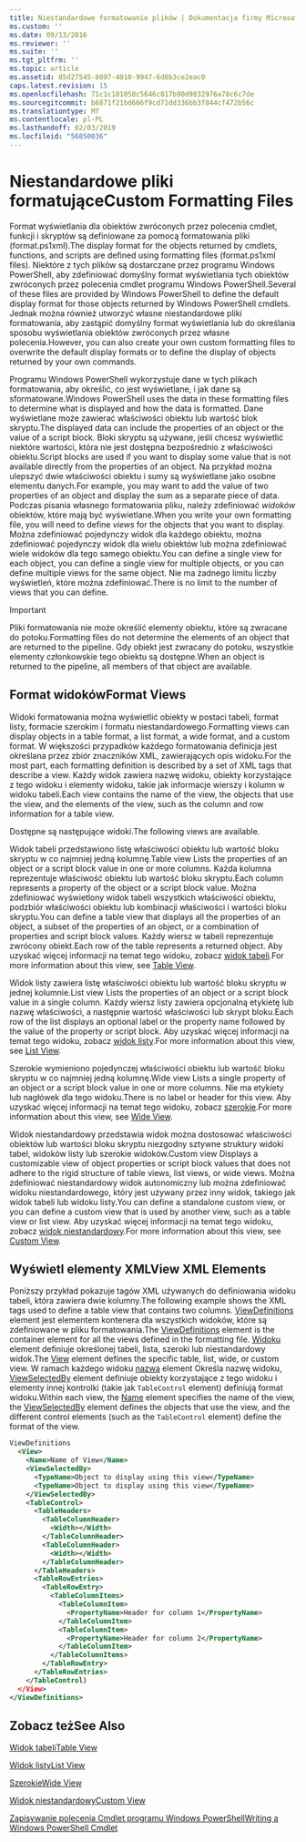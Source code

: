 ```yaml
---
title: Niestandardowe formatowanie plików | Dokumentacja firmy Microsoft
ms.custom: ''
ms.date: 09/13/2016
ms.reviewer: ''
ms.suite: ''
ms.tgt_pltfrm: ''
ms.topic: article
ms.assetid: 85d27545-8097-4010-9947-6d8b3ce2eac0
caps.latest.revision: 15
ms.openlocfilehash: 71c1c181058c5646c817b90d9832976a78c6c7de
ms.sourcegitcommit: b6871f21bd666f9cd71dd336bb3f844cf472b56c
ms.translationtype: MT
ms.contentlocale: pl-PL
ms.lasthandoff: 02/03/2019
ms.locfileid: "56850036"
---
```

# <a name="custom-formatting-files"></a><span data-ttu-id="fbbd5-102">Niestandardowe pliki formatujące</span><span class="sxs-lookup"><span data-stu-id="fbbd5-102">Custom Formatting Files</span></span>

<span data-ttu-id="fbbd5-103">Format wyświetlania dla obiektów zwróconych przez polecenia cmdlet, funkcji i skryptów są definiowane za pomocą formatowania pliki (format.ps1xml).</span><span class="sxs-lookup"><span data-stu-id="fbbd5-103">The display format for the objects returned by cmdlets, functions, and scripts are defined using formatting files (format.ps1xml files).</span></span> <span data-ttu-id="fbbd5-104">Niektóre z tych plików są dostarczane przez programu Windows PowerShell, aby zdefiniować domyślny format wyświetlania tych obiektów zwróconych przez polecenia cmdlet programu Windows PowerShell.</span><span class="sxs-lookup"><span data-stu-id="fbbd5-104">Several of these files are provided by Windows PowerShell to define the default display format for those objects returned by Windows PowerShell cmdlets.</span></span> <span data-ttu-id="fbbd5-105">Jednak można również utworzyć własne niestandardowe pliki formatowania, aby zastąpić domyślny format wyświetlania lub do określania sposobu wyświetlania obiektów zwróconych przez własne polecenia.</span><span class="sxs-lookup"><span data-stu-id="fbbd5-105">However, you can also create your own custom formatting files to overwrite the default display formats or to define the display of objects returned by your own commands.</span></span>

<span data-ttu-id="fbbd5-106">Programu Windows PowerShell wykorzystuje dane w tych plikach formatowania, aby określić, co jest wyświetlane, i jak dane są sformatowane.</span><span class="sxs-lookup"><span data-stu-id="fbbd5-106">Windows PowerShell uses the data in these formatting files to determine what is displayed and how the data is formatted.</span></span> <span data-ttu-id="fbbd5-107">Dane wyświetlane może zawierać właściwości obiektu lub wartość blok skryptu.</span><span class="sxs-lookup"><span data-stu-id="fbbd5-107">The displayed data can include the properties of an object or the value of a script block.</span></span>  <span data-ttu-id="fbbd5-108">Bloki skryptu są używane, jeśli chcesz wyświetlić niektóre wartości, która nie jest dostępna bezpośrednio z właściwości obiektu.</span><span class="sxs-lookup"><span data-stu-id="fbbd5-108">Script blocks are used if you want to display some value that is not available directly from the properties of an object.</span></span> <span data-ttu-id="fbbd5-109">Na przykład można ulepszyć dwie właściwości obiektu i sumy są wyświetlane jako osobne elementu danych.</span><span class="sxs-lookup"><span data-stu-id="fbbd5-109">For example, you may want to add the value of two properties of an object and display the sum as a separate piece of data.</span></span> <span data-ttu-id="fbbd5-110">Podczas pisania własnego formatowania pliku, należy zdefiniować *widoków* obiektów, które mają być wyświetlane.</span><span class="sxs-lookup"><span data-stu-id="fbbd5-110">When you write your own formatting file, you will need to define *views* for the objects that you want to display.</span></span> <span data-ttu-id="fbbd5-111">Można zdefiniować pojedynczy widok dla każdego obiektu, można zdefiniować pojedynczy widok dla wielu obiektów lub można zdefiniować wiele widoków dla tego samego obiektu.</span><span class="sxs-lookup"><span data-stu-id="fbbd5-111">You can define a single view for each object, you can define a single view for multiple objects, or you can define multiple views for the same object.</span></span> <span data-ttu-id="fbbd5-112">Nie ma żadnego limitu liczby wyświetleń, które można zdefiniować.</span><span class="sxs-lookup"><span data-stu-id="fbbd5-112">There is no limit to the number of views that you can define.</span></span>

> [!IMPORTANT]
> <span data-ttu-id="fbbd5-113">Pliki formatowania nie może określić elementy obiektu, które są zwracane do potoku.</span><span class="sxs-lookup"><span data-stu-id="fbbd5-113">Formatting files do not determine the elements of an object that are returned to the pipeline.</span></span> <span data-ttu-id="fbbd5-114">Gdy obiekt jest zwracany do potoku, wszystkie elementy członkowskie tego obiektu są dostępne.</span><span class="sxs-lookup"><span data-stu-id="fbbd5-114">When an object is returned to the pipeline, all members of that object are available.</span></span>

## <a name="format-views"></a><span data-ttu-id="fbbd5-115">Format widoków</span><span class="sxs-lookup"><span data-stu-id="fbbd5-115">Format Views</span></span>

<span data-ttu-id="fbbd5-116">Widoki formatowania można wyświetlić obiekty w postaci tabeli, format listy, formacie szerokim i formatu niestandardowego.</span><span class="sxs-lookup"><span data-stu-id="fbbd5-116">Formatting views can display objects in a table format, a list format, a wide format, and a custom format.</span></span> <span data-ttu-id="fbbd5-117">W większości przypadków każdego formatowania definicja jest określana przez zbiór znaczników XML, zawierających opis widoku.</span><span class="sxs-lookup"><span data-stu-id="fbbd5-117">For the most part, each formatting definition is described by a set of XML tags that describe a view.</span></span> <span data-ttu-id="fbbd5-118">Każdy widok zawiera nazwę widoku, obiekty korzystające z tego widoku i elementy widoku, takie jak informacje wierszy i kolumn w widoku tabeli.</span><span class="sxs-lookup"><span data-stu-id="fbbd5-118">Each view contains the name of the view, the objects that use the view, and the elements of the view, such as the column and row information for a table view.</span></span>

<span data-ttu-id="fbbd5-119">Dostępne są następujące widoki.</span><span class="sxs-lookup"><span data-stu-id="fbbd5-119">The following views are available.</span></span>

<span data-ttu-id="fbbd5-120">Widok tabeli przedstawiono listę właściwości obiektu lub wartość bloku skryptu w co najmniej jedną kolumnę.</span><span class="sxs-lookup"><span data-stu-id="fbbd5-120">Table view Lists the properties of an object or a script block value in one or more columns.</span></span> <span data-ttu-id="fbbd5-121">Każda kolumna reprezentuje właściwość obiektu lub wartość bloku skryptu.</span><span class="sxs-lookup"><span data-stu-id="fbbd5-121">Each column represents a property of the object or a script block value.</span></span> <span data-ttu-id="fbbd5-122">Można zdefiniować wyświetlony widok tabeli wszystkich właściwości obiektu, podzbiór właściwości obiektu lub kombinacji właściwości i wartości bloku skryptu.</span><span class="sxs-lookup"><span data-stu-id="fbbd5-122">You can define a table view that displays all the properties of an object, a subset of the properties of an object, or a combination of properties and script block values.</span></span> <span data-ttu-id="fbbd5-123">Każdy wiersz w tabeli reprezentuje zwrócony obiekt.</span><span class="sxs-lookup"><span data-stu-id="fbbd5-123">Each row of the table represents a returned object.</span></span> <span data-ttu-id="fbbd5-124">Aby uzyskać więcej informacji na temat tego widoku, zobacz [widok tabeli](../format/creating-a-table-view.md).</span><span class="sxs-lookup"><span data-stu-id="fbbd5-124">For more information about this view, see [Table View](../format/creating-a-table-view.md).</span></span>

<span data-ttu-id="fbbd5-125">Widok listy zawiera listę właściwości obiektu lub wartość bloku skryptu w jednej kolumnie.</span><span class="sxs-lookup"><span data-stu-id="fbbd5-125">List view Lists the properties of an object or a script block value in a single column.</span></span> <span data-ttu-id="fbbd5-126">Każdy wiersz listy zawiera opcjonalną etykietę lub nazwę właściwości, a następnie wartość właściwości lub skrypt bloku.</span><span class="sxs-lookup"><span data-stu-id="fbbd5-126">Each row of the list displays an optional label or the property name followed by the value of the property or script block.</span></span> <span data-ttu-id="fbbd5-127">Aby uzyskać więcej informacji na temat tego widoku, zobacz [widok listy](../format/creating-a-list-view.md).</span><span class="sxs-lookup"><span data-stu-id="fbbd5-127">For more information about this view, see [List View](../format/creating-a-list-view.md).</span></span>

<span data-ttu-id="fbbd5-128">Szerokie wymieniono pojedynczej właściwości obiektu lub wartość bloku skryptu w co najmniej jedną kolumnę.</span><span class="sxs-lookup"><span data-stu-id="fbbd5-128">Wide view Lists a single property of an object or a script block value in one or more columns.</span></span> <span data-ttu-id="fbbd5-129">Nie ma etykiety lub nagłówek dla tego widoku.</span><span class="sxs-lookup"><span data-stu-id="fbbd5-129">There is no label or header for this view.</span></span> <span data-ttu-id="fbbd5-130">Aby uzyskać więcej informacji na temat tego widoku, zobacz [szerokie](../format/creating-a-wide-view.md).</span><span class="sxs-lookup"><span data-stu-id="fbbd5-130">For more information about this view, see [Wide View](../format/creating-a-wide-view.md).</span></span>

<span data-ttu-id="fbbd5-131">Widok niestandardowy przedstawia widok można dostosować właściwości obiektów lub wartości bloku skryptu niezgodny sztywne struktury widoki tabel, widoków listy lub szerokie widoków.</span><span class="sxs-lookup"><span data-stu-id="fbbd5-131">Custom view Displays a customizable view of object properties or script block values that does not adhere to the rigid structure of table views, list views, or wide views.</span></span> <span data-ttu-id="fbbd5-132">Można zdefiniować niestandardowy widok autonomiczny lub można zdefiniować widoku niestandardowego, który jest używany przez inny widok, takiego jak widok tabeli lub widoku listy.</span><span class="sxs-lookup"><span data-stu-id="fbbd5-132">You can define a standalone custom view, or you can define a custom view that is used by another view, such as a table view or list view.</span></span> <span data-ttu-id="fbbd5-133">Aby uzyskać więcej informacji na temat tego widoku, zobacz [widok niestandardowy](../format/creating-custom-controls.md).</span><span class="sxs-lookup"><span data-stu-id="fbbd5-133">For more information about this view, see [Custom View](../format/creating-custom-controls.md).</span></span>

## <a name="view-xml-elements"></a><span data-ttu-id="fbbd5-134">Wyświetl elementy XML</span><span class="sxs-lookup"><span data-stu-id="fbbd5-134">View XML Elements</span></span>

<span data-ttu-id="fbbd5-135">Poniższy przykład pokazuje tagów XML używanych do definiowania widoku tabeli, która zawiera dwie kolumny.</span><span class="sxs-lookup"><span data-stu-id="fbbd5-135">The following example shows the XML tags used to define a table view that contains two columns.</span></span> <span data-ttu-id="fbbd5-136">[ViewDefinitions](../format/viewdefinitions-element-format.md) element jest elementem kontenera dla wszystkich widoków, które są zdefiniowane w pliku formatowania.</span><span class="sxs-lookup"><span data-stu-id="fbbd5-136">The [ViewDefinitions](../format/viewdefinitions-element-format.md) element is the container element for all the views defined in the formatting file.</span></span> <span data-ttu-id="fbbd5-137">[Widoku](../format/view-element-format.md) element definiuje określonej tabeli, lista, szeroki lub niestandardowy widok.</span><span class="sxs-lookup"><span data-stu-id="fbbd5-137">The [View](../format/view-element-format.md) element defines the specific table, list, wide, or custom view.</span></span> <span data-ttu-id="fbbd5-138">W ramach każdego widoku [nazwa](../format/name-element-for-view-format.md) element Określa nazwę widoku, [ViewSelectedBy](../format/viewselectedby-element-format.md) element definiuje obiekty korzystające z tego widoku i elementy innej kontrolki (takie jak `TableControl` element) definiują format widoku.</span><span class="sxs-lookup"><span data-stu-id="fbbd5-138">Within each view, the [Name](../format/name-element-for-view-format.md) element specifies the name of the view, the [ViewSelectedBy](../format/viewselectedby-element-format.md) element defines the objects that use the view, and the different control elements (such as the `TableControl` element) define the format of the view.</span></span>

```xml
ViewDefinitions
  <View>
    <Name>Name of View</Name>
    <ViewSelectedBy>
      <TypeName>Object to display using this view</TypeName>
      <TypeName>Object to display using this view</TypeName>
    </ViewSelectedBy>
    <TableControl>
      <TableHeaders>
        <TableColumnHeader>
          <Width></Width>
        </TableColumnHeader>
        <TableColumnHeader>
          <Width></Width>
        </TableColumnHeader>
      </TableHeaders>
      <TableRowEntries>
        <TableRowEntry>
          <TableColumnItems>
            <TableColumnItem>
              <PropertyName>Header for column 1</PropertyName>
            </TableColumnItem>
            <TableColumnItem>
              <PropertyName>Header for column 2</PropertyName>
            </TableColumnItem>
          </TableColumnItems>
        </TableRowEntry>
      </TableRowEntries>
    </TableControl)
  </View>
</ViewDefinitions>

```

## <a name="see-also"></a><span data-ttu-id="fbbd5-139">Zobacz też</span><span class="sxs-lookup"><span data-stu-id="fbbd5-139">See Also</span></span>

[<span data-ttu-id="fbbd5-140">Widok tabeli</span><span class="sxs-lookup"><span data-stu-id="fbbd5-140">Table View</span></span>](../format/creating-a-table-view.md)

[<span data-ttu-id="fbbd5-141">Widok listy</span><span class="sxs-lookup"><span data-stu-id="fbbd5-141">List View</span></span>](../format/creating-a-list-view.md)

[<span data-ttu-id="fbbd5-142">Szerokie</span><span class="sxs-lookup"><span data-stu-id="fbbd5-142">Wide View</span></span>](../format/creating-a-wide-view.md)

[<span data-ttu-id="fbbd5-143">Widok niestandardowy</span><span class="sxs-lookup"><span data-stu-id="fbbd5-143">Custom View</span></span>](../format/creating-custom-controls.md)

[<span data-ttu-id="fbbd5-144">Zapisywanie polecenia Cmdlet programu Windows PowerShell</span><span class="sxs-lookup"><span data-stu-id="fbbd5-144">Writing a Windows PowerShell Cmdlet</span></span>](./writing-a-windows-powershell-cmdlet.md)
